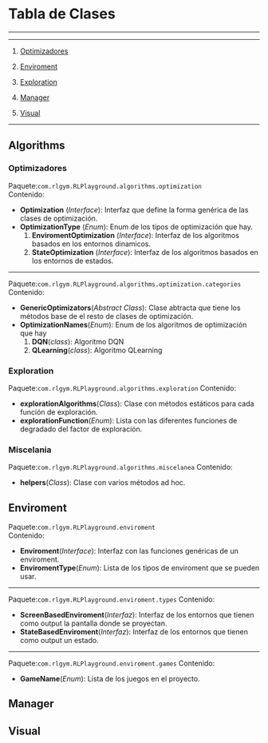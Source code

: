 # Tabla de Clases

***
***
1. [Optimizadores](#Optimizadores)
2. [Enviroment](#Enviroment)
3. [Exploration](#Exploration)

4. [Manager](#Manager)

5. [Visual](#Visual)
  
***

## Algorithms
### Optimizadores
Paquete:`com.rlgym.RLPlayground.algorithms.optimization`  
Contenido:
* **Optimization** (_Interface_): Interfaz que define la forma genérica de las clases de optimización.
* **OptimizationType** (_Enum_): Enum de los tipos de optimización que hay.  
    1. **EnviromentOptimization** (_Interface_): Interfaz de los algoritmos basados en los entornos dinamicos.  
    2. **StateOptimization** (_Interface_): Interfaz de los algoritmos basados en los entornos de estados.

***
Paquete:`com.rlgym.RLPlayground.algorithms.optimization.categories`  
Contenido:
* **GenericOptimizators**(_Abstract Class_): Clase abtracta que tiene los métodos base de el resto de clases de optimización.
* **OptimizationNames**(_Enum_): Enum de los algoritmos de optimización que hay  
    1. **DQN**(_class_): Algoritmo DQN  
    2. **QLearning**(_class_): Algoritmo QLearning

### Exploration
Paquete:`com.rlgym.RLPlayground.algorithms.exploration`
Contenido:
* **explorationAlgorithms**(_Class_): Clase con métodos estáticos para cada función de exploración.
* **explorationFunction**(_Enum_): Lista con las diferentes funciones de degradado del factor de exploración.

### Miscelania
Paquete:`com.rlgym.RLPlayground.algorithms.miscelanea`
Contenido:
* **helpers**(_Class_): Clase con varios métodos ad hoc.

## Enviroment   

Paquete:`com.rlgym.RLPlayground.enviroment`  
Contenido:
* **Enviroment**(_Interface_): Interfaz con las funciones genéricas de un enviroment.
* **EnviromentType**(_Enum_): Lista de los tipos de enviroment que se pueden usar.

***
Paquete:`com.rlgym.RLPlayground.enviroment.types`
Contenido:
* **ScreenBasedEnviroment**(_Interfaz_): Interfaz de los entornos que tienen como output la pantalla donde se proyectan.
* **StateBasedEnviroment**(_Interfaz_): Interfaz de los entornos que tienen como output un estado.

***
Paquete:`com.rlgym.RLPlayground.enviroment.games`
Contenido:
* **GameName**(_Enum_): Lista de los juegos en el proyecto.



## Manager

## Visual
    